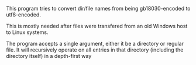 This program tries to convert dir/file names from being gb18030-encoded to
utf8-encoded.

This is mostly needed after files were transfered from an old Windows host to
Linux systems.

The program accepts a single argument, either it be a directory or regular
file.  It will recursively operate on all entries in that directory (including
the directory itself) in a depth-first way
